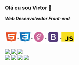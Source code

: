  ### <strong>Olá eu sou Victor  👋</strong> 
 <strong><i>Web Desenvolvedor Front-end </i></strong>
 
## 
<section>
    <a href="https://github.com/Sonarky">
  <div style="display: inline_block">
  <img align="center" alt="HTML" height="30" width="40" src="IMG/HTML.svg">
  <img align="center" alt="CSS" height="30" width="40" src="IMG/CSS.svg">
  <img align="center" alt="Sass" height="42" width="42" src="IMG/Sass.png">
  <img align="center" alt="Bootstrap" height="" width="44" src="IMG/boott.svg">
   <img align="center" alt="JS" height="30" width="41" src="IMG/JS.svg">

</section>
<section>
  </br>
  <a href="https://github.com/Sonarky">
  <img height="179em" src="https://github-readme-stats.vercel.app/api?username=Sonarky&show_icons=true&theme=github_dark&include_all_commits=true&count_private=true"/>
  <img height="179em" src="https://github-readme-stats.vercel.app/api/top-langs/?username=williamloey&layout=compact&langs_count=7&theme=github_dark"/>
  <img height="295em"  src="https://activity-graph.herokuapp.com/graph?username=Sonarky&theme=react-dark"/>
</section>
<section> 
 <a href="https://www.linkedin.com/in/victorguilhermearts/" target="_blank"><img src="https://img.shields.io/badge/-LinkedIn-%230077B5?style=for-the-badge&logo=linkedin&logoColor=white" target="_blank"></a> 
  <a href = "https://www.behance.net/victorguilhermearts"><img src="https://img.shields.io/badge/-Behance-%23375?style=for-the-badge&logo=behance&logoColor=pink" target="_blank"></a>
  <a href="#" target="_blank"><img src="https://img.shields.io/badge/-Facebook-110099?style=for-the-badge&logo=Facebook&logoColor=white" target="_blank"></a>
  <a href="https://instagram.com/victor__artes/" target="_blank"><img src="https://img.shields.io/badge/-Instagram-%23E4405F?style=for-the-badge&logo=instagram&logoColor=white" target="_blank"></a>
<!-- <img alt="Alex" src="IMG/vilex.png"> -->
</section> 

